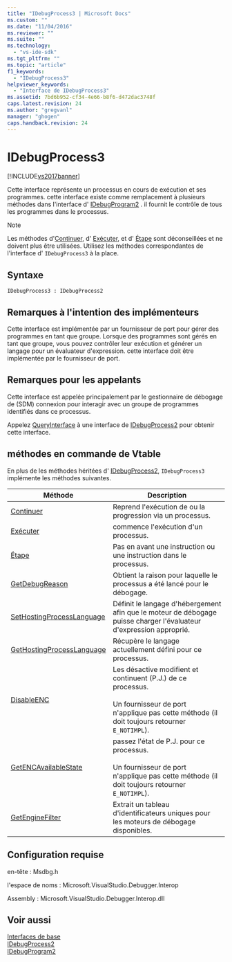 ```yaml
---
title: "IDebugProcess3 | Microsoft Docs"
ms.custom: ""
ms.date: "11/04/2016"
ms.reviewer: ""
ms.suite: ""
ms.technology: 
  - "vs-ide-sdk"
ms.tgt_pltfrm: ""
ms.topic: "article"
f1_keywords: 
  - "IDebugProcess3"
helpviewer_keywords: 
  - "Interface de IDebugProcess3"
ms.assetid: 7bd6b952-cf34-4e66-b8f6-d472dac3748f
caps.latest.revision: 24
ms.author: "gregvanl"
manager: "ghogen"
caps.handback.revision: 24
---
```

# IDebugProcess3
[!INCLUDE[vs2017banner](../../../code-quality/includes/vs2017banner.md)]

Cette interface représente un processus en cours de exécution et ses programmes.  cette interface existe comme remplacement à plusieurs méthodes dans l'interface d' [IDebugProgram2](../../../extensibility/debugger/reference/idebugprogram2.md) .  il fournit le contrôle de tous les programmes dans le processus.  
  
> [!NOTE]
>  Les méthodes d'[Continuer](../../../extensibility/debugger/reference/idebugprogram2-continue.md), d' [Exécuter](../../../extensibility/debugger/reference/idebugprogram2-execute.md), et d' [Étape](../../../extensibility/debugger/reference/idebugprogram2-step.md) sont déconseillées et ne doivent plus être utilisées.  Utilisez les méthodes correspondantes de l'interface d' `IDebugProcess3` à la place.  
  
## Syntaxe  
  
```  
IDebugProcess3 : IDebugProcess2  
```  
  
## Remarques à l'intention des implémenteurs  
 Cette interface est implémentée par un fournisseur de port pour gérer des programmes en tant que groupe.  Lorsque des programmes sont gérés en tant que groupe, vous pouvez contrôler leur exécution et générer un langage pour un évaluateur d'expression.  cette interface doit être implémentée par le fournisseur de port.  
  
## Remarques pour les appelants  
 Cette interface est appelée principalement par le gestionnaire de débogage de \(SDM\) connexion pour interagir avec un groupe de programmes identifiés dans ce processus.  
  
 Appelez [QueryInterface](/visual-cpp/atl/queryinterface) à une interface de [IDebugProcess2](../../../extensibility/debugger/reference/idebugprocess2.md) pour obtenir cette interface.  
  
## méthodes en commande de Vtable  
 En plus de les méthodes héritées d' [IDebugProcess2](../../../extensibility/debugger/reference/idebugprocess2.md), `IDebugProcess3` implémente les méthodes suivantes.  
  
|Méthode|Description|  
|-------------|-----------------|  
|[Continuer](../../../extensibility/debugger/reference/idebugprocess3-continue.md)|Reprend l'exécution de ou la progression via un processus.|  
|[Exécuter](../../../extensibility/debugger/reference/idebugprocess3-execute.md)|commence l'exécution d'un processus.|  
|[Étape](../../../extensibility/debugger/reference/idebugprocess3-step.md)|Pas en avant une instruction ou une instruction dans le processus.|  
|[GetDebugReason](../../../extensibility/debugger/reference/idebugprocess3-getdebugreason.md)|Obtient la raison pour laquelle le processus a été lancé pour le débogage.|  
|[SetHostingProcessLanguage](../../../extensibility/debugger/reference/idebugprocess3-sethostingprocesslanguage.md)|Définit le langage d'hébergement afin que le moteur de débogage puisse charger l'évaluateur d'expression approprié.|  
|[GetHostingProcessLanguage](../../../extensibility/debugger/reference/idebugprocess3-gethostingprocesslanguage.md)|Récupère le langage actuellement défini pour ce processus.|  
|[DisableENC](../../../extensibility/debugger/reference/idebugprocess3-disableenc.md)|Les désactive modifient et continuent \(P.J.\) de ce processus.<br /><br /> Un fournisseur de port n'applique pas cette méthode \(il doit toujours retourner `E_NOTIMPL`\).|  
|[GetENCAvailableState](../../../extensibility/debugger/reference/idebugprocess3-getencavailablestate.md)|passez l'état de P.J. pour ce processus.<br /><br /> Un fournisseur de port n'applique pas cette méthode \(il doit toujours retourner `E_NOTIMPL`\).|  
|[GetEngineFilter](../../../extensibility/debugger/reference/idebugprocess3-getenginefilter.md)|Extrait un tableau d'identificateurs uniques pour les moteurs de débogage disponibles.|  
  
## Configuration requise  
 en\-tête : Msdbg.h  
  
 l'espace de noms : Microsoft.VisualStudio.Debugger.Interop  
  
 Assembly : Microsoft.VisualStudio.Debugger.Interop.dll  
  
## Voir aussi  
 [Interfaces de base](../../../extensibility/debugger/reference/core-interfaces.md)   
 [IDebugProcess2](../../../extensibility/debugger/reference/idebugprocess2.md)   
 [IDebugProgram2](../../../extensibility/debugger/reference/idebugprogram2.md)
